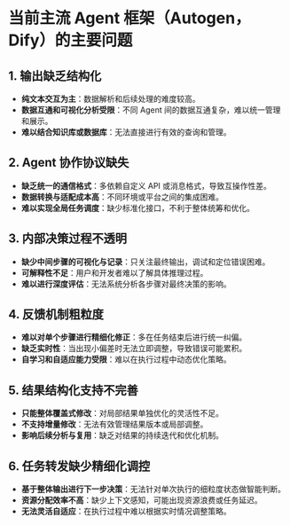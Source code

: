 # 当前主流 Agent 框架（Autogen，Dify）的主要问题

## 1. 输出缺乏结构化
- **纯文本交互为主**：数据解析和后续处理的难度较高。  
- **数据互通和可视化分析受限**：不同 Agent 间的数据互通复杂，难以统一管理和展示。  
- **难以结合知识库或数据库**：无法直接进行有效的查询和管理。

## 2. Agent 协作协议缺失
- **缺乏统一的通信格式**：多依赖自定义 API 或消息格式，导致互操作性差。  
- **数据转换与适配成本高**：不同环境或平台之间的集成困难。  
- **难以实现全局任务调度**：缺少标准化接口，不利于整体统筹和优化。

## 3. 内部决策过程不透明
- **缺少中间步骤的可视化与记录**：只关注最终输出，调试和定位错误困难。  
- **可解释性不足**：用户和开发者难以了解具体推理过程。  
- **难以进行深度评估**：无法系统分析各步骤对最终决策的影响。

## 4. 反馈机制粗粒度
- **难以对单个步骤进行精细化修正**：多在任务结束后进行统一纠偏。  
- **缺乏实时性**：当出现小偏差时无法立即调整，导致错误可能累积。  
- **自学习和自适应能力受限**：难以在执行过程中动态优化策略。

## 5. 结果结构化支持不完善
- **只能整体覆盖式修改**：对局部结果单独优化的灵活性不足。  
- **不支持增量修改**：无法有效管理结果版本或局部调整。  
- **影响后续分析与复用**：缺乏对结果的持续迭代和优化机制。

## 6. 任务转发缺少精细化调控
- **基于整体输出进行下一步决策**：无法针对单次执行的细粒度状态做智能判断。  
- **资源分配效率不高**：缺少上下文感知，可能出现资源浪费或任务延迟。  
- **无法灵活自适应**：在执行过程中难以根据实时情况调整策略。

